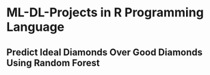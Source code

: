 # ML-DL-Projects in R Programming Language

## Predict Ideal Diamonds Over Good Diamonds Using Random Forest


